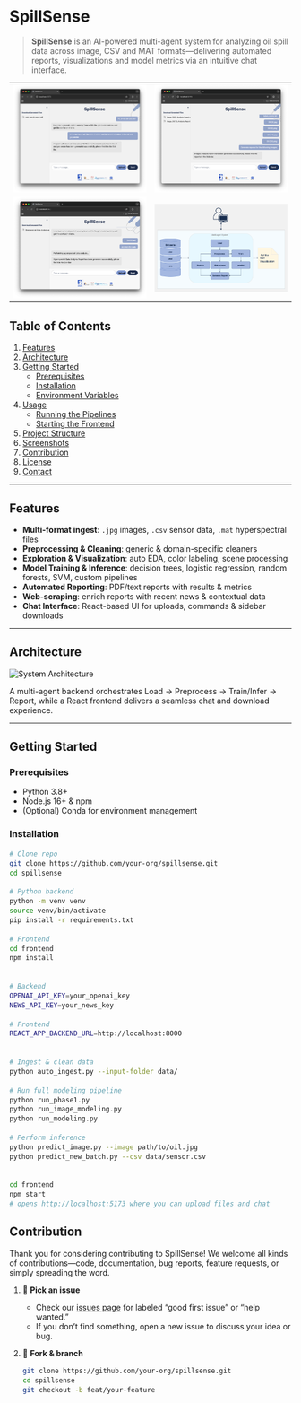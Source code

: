 # SpillSense

> **SpillSense** is an AI-powered multi-agent system for analyzing oil spill data across image, CSV and MAT formats—delivering automated reports, visualizations and model metrics via an intuitive chat interface.
>
> 
<table>
  <tr>
    <td><img src="docs/images/Picture1.png" alt="Image Analysis Report" width="300"/></td>
    <td><img src="docs/images/Picture2.png" alt="Hyperspectral Data Analysis" width="300"/></td>
  </tr>
  <tr>
    <td><img src="docs/images/Picture3.png" alt="System Architecture Diagram" width="300"/></td>
    <td><img src="docs/images/Picture4.png" alt="News-Scraping Report" width="300"/></td>
  </tr>
</table>


## Table of Contents

1. [Features](#features)  
2. [Architecture](#architecture)  
3. [Getting Started](#getting-started)  
   - [Prerequisites](#prerequisites)  
   - [Installation](#installation)  
   - [Environment Variables](#environment-variables)  
4. [Usage](#usage)  
   - [Running the Pipelines](#running-the-pipelines)  
   - [Starting the Frontend](#starting-the-frontend)  
5. [Project Structure](#project-structure)  
6. [Screenshots](#screenshots)  
7. [Contribution](#contribution)  
8. [License](#license)  
9. [Contact](#contact)  

---

## Features

- **Multi-format ingest**: `.jpg` images, `.csv` sensor data, `.mat` hyperspectral files  
- **Preprocessing & Cleaning**: generic & domain-specific cleaners  
- **Exploration & Visualization**: auto EDA, color labeling, scene processing  
- **Model Training & Inference**: decision trees, logistic regression, random forests, SVM, custom pipelines  
- **Automated Reporting**: PDF/text reports with results & metrics  
- **Web-scraping**: enrich reports with recent news & contextual data  
- **Chat Interface**: React-based UI for uploads, commands & sidebar downloads  

---

## Architecture

![System Architecture](docs/images/455a05f5-2ead-4bb1-9530-f7e9beb0b351.png)

A multi-agent backend orchestrates Load → Preprocess → Train/Infer → Report, while a React frontend delivers a seamless chat and download experience.

---

## Getting Started

### Prerequisites

- Python 3.8+  
- Node.js 16+ & npm  
- (Optional) Conda for environment management  

### Installation

```bash
# Clone repo
git clone https://github.com/your-org/spillsense.git
cd spillsense

# Python backend
python -m venv venv
source venv/bin/activate
pip install -r requirements.txt

# Frontend
cd frontend
npm install


# Backend
OPENAI_API_KEY=your_openai_key
NEWS_API_KEY=your_news_key

# Frontend
REACT_APP_BACKEND_URL=http://localhost:8000


# Ingest & clean data
python auto_ingest.py --input-folder data/

# Run full modeling pipeline
python run_phase1.py
python run_image_modeling.py
python run_modeling.py

# Perform inference
python predict_image.py --image path/to/oil.jpg
python predict_new_batch.py --csv data/sensor.csv


cd frontend
npm start
# opens http://localhost:5173 where you can upload files and chat

```
## Contribution

Thank you for considering contributing to SpillSense! We welcome all kinds of contributions—code, documentation, bug reports, feature requests, or simply spreading the word.

1. 🎯 **Pick an issue**  
   - Check our [issues page](https://github.com/your-org/spillsense/issues) for labeled “good first issue” or “help wanted.”  
   - If you don’t find something, open a new issue to discuss your idea or bug.  

2. 🍴 **Fork & branch**  
   ```bash
   git clone https://github.com/your-org/spillsense.git
   cd spillsense
   git checkout -b feat/your-feature
```

